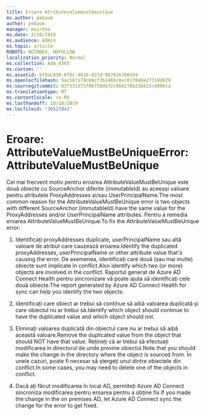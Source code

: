 ```yaml
---
title: Eroare Atributevaluemustbeunique
ms.author: pebaum
author: pebaum
manager: mnirkhe
ms.date: 3/20/2018
ms.audience: Admin
ms.topic: article
ROBOTS: NOINDEX, NOFOLLOW
localization_priority: Normal
ms.collection: Adm_O365
ms.custom: ''
ms.assetid: bf8ac830-6f0c-4616-827d-987616700e59
ms.openlocfilehash: 5ac56fa78c66cf3b246bc0cc01f040e27310d629
ms.sourcegitcommit: 037331d71f06750d972c0b6278b23bb15c4806ca
ms.translationtype: MT
ms.contentlocale: ro-RO
ms.lasthandoff: 10/18/2019
ms.locfileid: "36527043"
---
```

# <a name="error-attributevaluemustbeunique"></a><span data-ttu-id="09187-102">Eroare: AttributeValueMustBeUnique</span><span class="sxs-lookup"><span data-stu-id="09187-102">Error: AttributeValueMustBeUnique</span></span>

<span data-ttu-id="09187-103">Cel mai frecvent motiv pentru eroarea AttributeValueMustBeUnique este două obiecte cu SourceAnchor diferite (immutableId) au aceeași valoare pentru atributele ProxyAddresses și/sau UserPrincipalName.</span><span class="sxs-lookup"><span data-stu-id="09187-103">The most common reason for the AttributeValueMustBeUnique error is two objects with different SourceAnchor (immutableId) have the same value for the ProxyAddresses and/or UserPrincipalName attributes.</span></span> <span data-ttu-id="09187-104">Pentru a remedia eroarea AttributeValueMustBeUnique:</span><span class="sxs-lookup"><span data-stu-id="09187-104">To fix the AttributeValueMustBeUnique error:</span></span>
  
1. <span data-ttu-id="09187-105">Identificați proxyAddresses duplicate, userPrincipalName sau altă valoare de atribut care cauzează eroarea.</span><span class="sxs-lookup"><span data-stu-id="09187-105">Identify the duplicated proxyAddresses, userPrincipalName or other attribute value that's causing the error.</span></span> <span data-ttu-id="09187-106">De asemenea, identificați care două (sau mai multe) obiecte sunt implicate în conflict.</span><span class="sxs-lookup"><span data-stu-id="09187-106">Also identify which two (or more) objects are involved in the conflict.</span></span> <span data-ttu-id="09187-107">Raportul generat de Azure AD Connect Health pentru sincronizare vă poate ajuta să identificați cele două obiecte.</span><span class="sxs-lookup"><span data-stu-id="09187-107">The report generated by Azure AD Connect Health for sync can help you identify the two objects.</span></span>
    
2. <span data-ttu-id="09187-108">Identificați care obiect ar trebui să continue să aibă valoarea duplicată și care obiectul nu ar trebui să.</span><span class="sxs-lookup"><span data-stu-id="09187-108">Identify which object should continue to have the duplicated value and which object should not.</span></span>
    
3. <span data-ttu-id="09187-109">Eliminați valoarea duplicată din obiectul care nu ar trebui să aibă această valoare.</span><span class="sxs-lookup"><span data-stu-id="09187-109">Remove the duplicated value from the object that should NOT have that value.</span></span> <span data-ttu-id="09187-110">Rețineți că ar trebui să efectuați modificarea în directorul de unde provine obiectul.</span><span class="sxs-lookup"><span data-stu-id="09187-110">Note that you should make the change in the directory where the object is sourced from.</span></span> <span data-ttu-id="09187-111">În unele cazuri, poate fi necesar să ștergeți unul dintre obiectele din conflict.</span><span class="sxs-lookup"><span data-stu-id="09187-111">In some cases, you may need to delete one of the objects in conflict.</span></span>
    
4. <span data-ttu-id="09187-112">Dacă ați făcut modificarea în local AD, permiteți Azure AD Connect sincroniza modificarea pentru eroarea pentru a obține fix.</span><span class="sxs-lookup"><span data-stu-id="09187-112">If you made the change in the on premises AD, let Azure AD Connect sync the change for the error to get fixed.</span></span>
    

